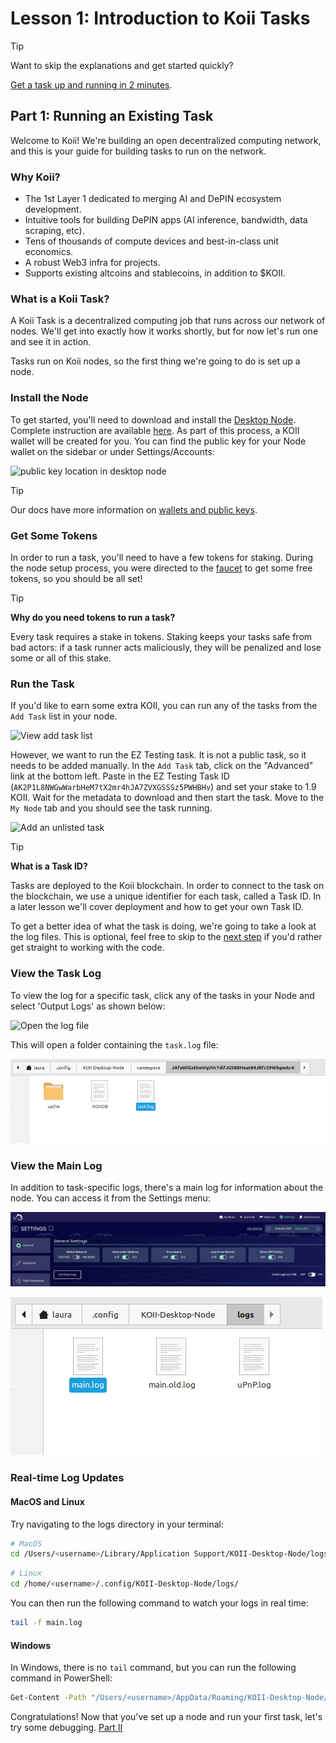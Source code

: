 # Lesson 1: Introduction to Koii Tasks

> [!TIP]
>
> Want to skip the explanations and get started quickly?
>
> [Get a task up and running in 2 minutes](../Get%20Started%20-%20Quick%20Intro/README.md).

## Part 1: Running an Existing Task

Welcome to Koii! We're building an open decentralized computing network, and this is your guide for building tasks to run on the network.

### Why Koii?

- The 1st Layer 1 dedicated to merging AI and DePIN ecosystem development.
- Intuitive tools for building DePIN apps (AI inference, bandwidth, data scraping, etc).
- Tens of thousands of compute devices and best-in-class unit economics.
- A robust Web3 infra for projects.
- Supports existing altcoins and stablecoins, in addition to $KOII.

### What is a Koii Task?

A Koii Task is a decentralized computing job that runs across our network of nodes. We'll get into exactly how it works shortly, but for now let's run one and see it in action.

<!-- TODO: add something for people who want to skip the node? -->

Tasks run on Koii nodes, so the first thing we're going to do is set up a node.

### Install the Node

To get started, you'll need to download and install the [Desktop Node](https://www.koii.network/node). Complete instruction are available [here](https://docs.koii.network/run-a-node/task-nodes/how-to-run-a-koii-node). As part of this process, a KOII wallet will be created for you. You can find the public key for your Node wallet on the sidebar or under Settings/Accounts:

![public key location in desktop node](./imgs/public-key.png)

> [!TIP]
>
> Our docs have more information on [wallets and public keys](https://docs.koii.network/run-a-node/task-nodes/concepts/tokens-and-wallets).

### Get Some Tokens

In order to run a task, you'll need to have a few tokens for staking. During the node setup process, you were directed to the [faucet](https://faucet.koii.network/) to get some free tokens, so you should be all set!

> [!TIP]
>
> **Why do you need tokens to run a task?**
>
> Every task requires a stake in tokens. Staking keeps your tasks safe from bad actors: if a task runner acts maliciously, they will be penalized and lose some or all of this stake.

### Run the Task

If you'd like to earn some extra KOII, you can run any of the tasks from the `Add Task` list in your node.

![View add task list](./imgs/task-list.png)

However, we want to run the EZ Testing task. It is not a public task, so it needs to be added manually. In the `Add Task` tab, click on the "Advanced" link at the bottom left. Paste in the EZ Testing Task ID (`AK2P1L8NWGwWarbHeM7tX2mr4hJA7ZVXGSSSz5PWHBHv`) and set your stake to 1.9 KOII. Wait for the metadata to download and then start the task. Move to the `My Node` tab and you should see the task running.

![Add an unlisted task](./imgs/add-task-advanced.png)

> [!TIP]
>
> **What is a Task ID?**
>
> Tasks are deployed to the Koii blockchain. In order to connect to the task on the blockchain, we use a unique identifier for each task, called a Task ID. In a later lesson we'll cover deployment and how to get your own Task ID.

To get a better idea of what the task is doing, we're going to take a look at the log files. This is optional, feel free to skip to the [next step](./PartIII.md) if you'd rather get straight to working with the code.

### View the Task Log

To view the log for a specific task, click any of the tasks in your Node and select 'Output Logs' as shown below:

![Open the log file](./imgs/my-node-open-logs.png)

This will open a folder containing the `task.log` file:

![Task log](./imgs/task-log.png)

### View the Main Log

In addition to task-specific logs, there's a main log for information about the node. You can access it from the Settings menu:

![Open main log](imgs/open-main-log.png)

![Main log](imgs/main-log.png)

### Real-time Log Updates

#### MacOS and Linux

Try navigating to the logs directory in your terminal:

```sh
# MacOS
cd /Users/<username>/Library/Application Support/KOII-Desktop-Node/logs/
```

```sh
# Linux
cd /home/<username>/.config/KOII-Desktop-Node/logs/
```

You can then run the following command to watch your logs in real time:

```sh
tail -f main.log
```

#### Windows

In Windows, there is no `tail` command, but you can run the following command in PowerShell:

```sh
Get-Content -Path "/Users/<username>/AppData/Roaming/KOII-Desktop-Node/logs/main.log" -Wait
```

Congratulations! Now that you've set up a node and run your first task, let's try some debugging. [Part II](./PartII.md)
